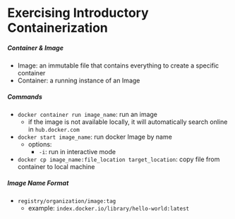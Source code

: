 # Exercising Introductory Containerization

##### Container & Image
- Image: an immutable file that contains everything to create a specific container
- Container: a running instance of an Image

##### Commands
- `docker container run image_name`: run an image
  - if the image is not available locally, it will automatically search online in `hub.docker.com`
- `docker start image_name`: run docker Image by name
  - options:
    - `-i`: run in interactive mode
- `docker cp image_name:file_location target_location`: copy file from container to local machine
 
##### Image Name Format
- `registry/organization/image:tag`
  - example: `index.docker.io/library/hello-world:latest`
